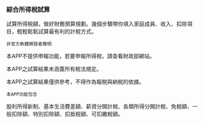 ### 綜合所得稅試算

試算所得稅額，做好財務預算規劃。幾個步驟帶你填入家庭成員、收入、扣除項目，輕輕鬆鬆試算最有利的計稅方式。

`非官方軟體開發者聲明`

本APP不提供申報功能，若要申報所得稅，請查看財政部網站。

本APP之試算結果未涵蓋所有稅法規定。

本APP之試算結果僅供參考，不得作為報稅與納稅的依據。

`本APP功能包含`

股利所得新制、基本生活費差額、薪資分開計稅、各類所得分開計稅、免稅額、一般扣除額、特別扣除額、扣抵稅額、可扣繳稅額。
